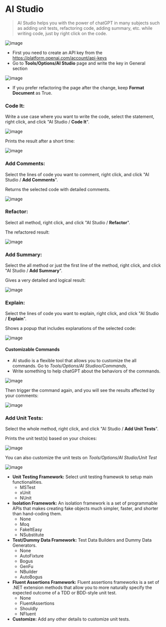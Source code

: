 # AI Studio
> AI Studio helps you with the power of chatGPT in many subjects such as adding unit tests, refactoring code, adding summary, etc. while writing code, just by right click on the code.

![image](https://user-images.githubusercontent.com/4971326/232881049-73adc4ff-c863-43c3-b6c7-172352fe2216.png)

- First you need to create an API key from the https://platform.openai.com/account/api-keys
- Go to **Tools/Options/AI Studio** page and write the key in General section

![image](https://user-images.githubusercontent.com/4971326/232878716-92165bd8-f1b9-4b3e-ba59-237e1bfad1bc.png)

- If you prefer refactoring the page after the change, keep **Format Document** as True.

### Code It:
Write a use case where you want to write the code, select the statement, right click, and click "AI Studio / **Code It**".

![image](https://user-images.githubusercontent.com/4971326/232882864-85547d6f-75ee-4d49-8684-a3b736b5da2e.png)

Prints the result after a short time:

![image](https://user-images.githubusercontent.com/4971326/232883443-de21b5c2-3415-4f5b-bed9-49077bf7732c.png)

### Add Comments:
Select the lines of code you want to comment, right click, and click "AI Studio / **Add Comments**".

Returns the selected code with detailed comments.

![image](https://user-images.githubusercontent.com/4971326/232887104-8778b163-6cbf-4dcb-a12b-caa6ba266565.png)

### Refactor:
Select all method, right click, and click "AI Studio / **Refactor**".

The refactored result:

![image](https://user-images.githubusercontent.com/4971326/232884573-c8f18fc5-3564-4d8d-ad3a-742b85142b36.png)

### Add Summary:
Select the all method or just the first line of the method, right click, and click "AI Studio / **Add Summary**".

Gives a very detailed and logical result:

![image](https://user-images.githubusercontent.com/4971326/232885737-84f7befa-1cad-4ff7-ba10-4b84f659b2fc.png)

### Explain:
Select the lines of code you want to explain, right click, and click "AI Studio / **Explain**".

Shows a popup that includes explanations of the selected code:

![image](https://user-images.githubusercontent.com/4971326/232888457-c12651dd-abcf-48f1-a0a5-578aaacfff06.png)

#### Customizable Commands
- AI studio is a flexible tool that allows you to customize the all commands. Go to *Tools/Options/AI Studioo/Commands*,
- Write something to help chatGPT about the behaviors of the commands.

![image](https://user-images.githubusercontent.com/4971326/232889800-d62af5ec-8c41-4fa2-a81e-a6ee84bdf61a.png)

Then trigger the command again, and you will see the results affected by your comments:

![image](https://user-images.githubusercontent.com/4971326/232890352-64908383-623b-43f7-8dfa-32f305f67a43.png)

### Add Unit Tests:
Select the whole method, right click, and click "AI Studio / **Add Unit Tests**".

Prints the unit test(s) based on your choices:

![image](https://user-images.githubusercontent.com/4971326/232892126-91f3c335-3633-4b4f-8c27-2da5b404e329.png)

You can also customize the unit tests on *Tools/Options/AI Studio/Unit Test*

![image](https://user-images.githubusercontent.com/4971326/232892595-9e304843-8b0d-4420-b058-a0f44688f46e.png)

- **Unit Testing Framework:** Select unit testing framewok to setup main functionalities.
  - MSTest
  - xUnit
  - NUnit
- **Isolation Framework:** An isolation framework is a set of programmable APIs that makes creating fake objects much simpler, faster, and shorter than hand-coding them.
  - None
  - Moq
  - FakeItEasy
  - NSubstitute
- **Test/Dummy Data Framework:** Test Data Builders and Dummy Data Generators.
  - None
  - AutoFixture
  - Bogus
  - GenFu
  - NBuilder
  - AutoBogus
- **Fluent Assertions Framework:** Fluent assertions frameworks is a set of .NET extension methods that allow you to more naturally specify the expected outcome of a TDD or BDD-style unit test.
  - None
  - FluentAssertions
  - Shouldly
  - NFluent
- **Customize:** Add any other details to customize unit tests.
